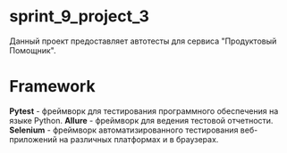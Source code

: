 # sprint_9_project_3

Данный проект предоставляет автотесты для сервиса "Продуктовый Помощник".

# Framework
**Pytest** - фреймворк для тестирования программного обеспечения на языке Python.
**Allure** - фреймворк для ведения тестовой отчетности.
**Selenium** - фреймворк автоматизированного тестирования веб-приложений на различных платформах и в браузерах. 
